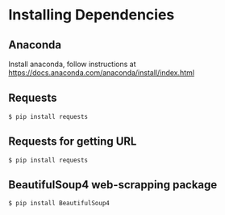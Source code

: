 # Installing Dependencies
## Anaconda
Install anaconda, follow instructions at https://docs.anaconda.com/anaconda/install/index.html
## Requests
```console
$ pip install requests
```
## Requests for getting URL
```console
$ pip install requests
```
## BeautifulSoup4 web-scrapping package
```console
$ pip install BeautifulSoup4
```
